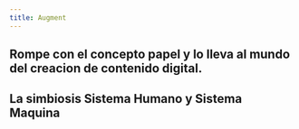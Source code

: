 ```yaml
---
title: Augment
---
```


## Rompe con el concepto papel y lo lleva al mundo del creacion de contenido digital.
## La simbiosis Sistema Humano y Sistema Maquina
##
